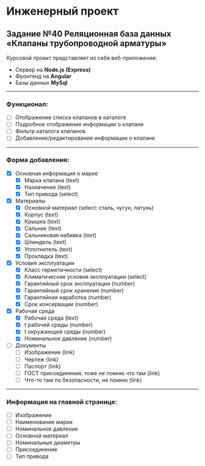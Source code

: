 # Инженерный проект
## Задание №40 Реляционная база данных «Клапаны трубопроводной арматуры»
Курсовой проект представляет из себя веб-приложение:
- Сервер на **Node.js (Express)**
- Фронтенд на **Angular**
- Базы данных **MySql**
___
### Функционал:
- [ ] Отображение списка клапанов в каталоге
- [ ] Подробное отображение информации о клапане
- [ ] Фильтр каталога клапанов
- [ ] Добавление/редактирование информации о клапане
___
### Форма добавления:
- [x] Основная информация о марке
    - [x] Марка клапана (text)
    - [x] Назначение (text)
    - [x] Тип привода (select)
- [x] Материалы
    - [x] Основной материал (select: сталь, чугун, латунь)
    - [x] Корпус (text)
    - [x] Крышка (text)
    - [x] Сальник (text)
    - [x] Сальниковая набивка (text)
    - [x] Шпиндель (text)
    - [x] Уплотнитель (text)
    - [x] Прокладка (text)
- [x] Условия эксплуатации
    - [x] Класс герметичности (select)
    - [x] Климатические условия эксплуатации (select)
    - [x] Гарантийный срок эксплуатации (number)
    - [x] Гарантийный срок хранения (number)
    - [x] Гарантийная наработка (number)
    - [x] Срок консервации (number)
- [x] Рабочая среда
    - [x] Рабочая среда (text)
    - [x] t рабочей среды (number)
    - [x] t окружающей среды (number)
    - [x] Номинальное давление (number)
- [ ] Документы
    - [ ] Изображение (link)
    - [ ] Чертеж (link)
    - [ ] Паспорт (link)
    - [ ] ГОСТ присоединения, тоже не помню что там (link)
    - [ ] Что-то там по безопасности, не помню (link)
___
### Информация на главной странице:
- [ ] Изображение
- [ ] Наименование марки
- [ ] Номинальное давление
- [ ] Основной материал
- [ ] Номинальные диаметры
- [ ] Присоединение
- [ ] Тип привода
